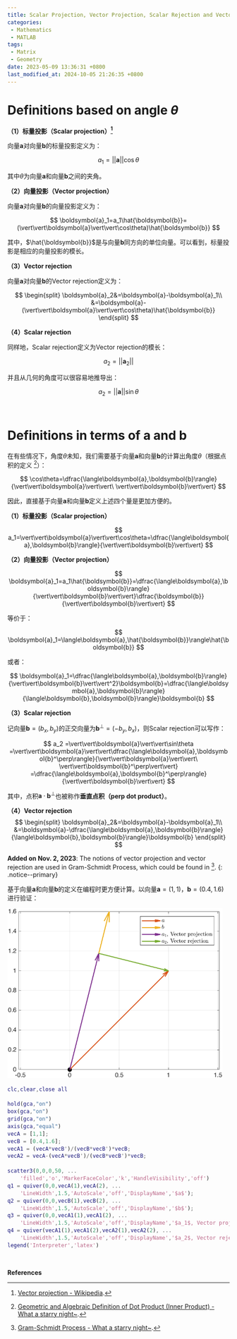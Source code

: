 ```yaml
---
title: Scalar Projection, Vector Projection, Scalar Rejection and Vector Rejection
categories:
 - Mathematics
 - MATLAB
tags:
 - Matrix
 - Geometry
date: 2023-05-09 13:36:31 +0800
last_modified_at: 2024-10-05 21:26:35 +0800
---
```


# Definitions based on angle $\theta$

**（1）标量投影（Scalar projection）[^1]**

向量$\boldsymbol{a}$对向量$\boldsymbol{b}$的标量投影定义为：

$$
a_1=\vert\vert\boldsymbol{a}\vert\vert\cos\theta
$$

其中$\theta$为向量$\boldsymbol{a}$和向量$\boldsymbol{b}$之间的夹角。

**（2）向量投影（Vector projection）**

向量$\boldsymbol{a}$对向量$\boldsymbol{b}$的向量投影定义为：

$$
\boldsymbol{a}_1=a_1\hat{\boldsymbol{b}}=(\vert\vert\boldsymbol{a}\vert\vert\cos\theta)\hat{\boldsymbol{b}}
$$

其中，$\hat{\boldsymbol{b}}$是与向量$\boldsymbol{b}$同方向的单位向量。可以看到，标量投影是相应的向量投影的模长。

**（3）Vector rejection**

向量$\boldsymbol{a}$对向量$\boldsymbol{b}$的Vector rejection定义为：

$$
\begin{split}
\boldsymbol{a}_2&=\boldsymbol{a}-\boldsymbol{a}_1\\
&=\boldsymbol{a}-(\vert\vert\boldsymbol{a}\vert\vert\cos\theta)\hat{\boldsymbol{b}}
\end{split}
$$

**（4）Scalar rejection**

同样地，Scalar rejection定义为Vector rejection的模长：

$$
a_2=\vert\vert\boldsymbol{a}_2\vert\vert
$$

并且从几何的角度可以很容易地推导出：

$$
a_2=\vert\vert\boldsymbol{a}\vert\vert\sin\theta
$$

<br>

# Definitions in terms of $\boldsymbol{a}$ and $\boldsymbol{b}$

在有些情况下，角度$\theta$未知，我们需要基于向量$\boldsymbol{a}$和向量$\boldsymbol{b}$的计算出角度$\theta$（根据点积的定义 [^2]）：

$$
\cos\theta=\dfrac{\langle\boldsymbol{a},\boldsymbol{b}\rangle}{\vert\vert\boldsymbol{a}\vert\vert\ \vert\vert\boldsymbol{b}\vert\vert}
$$

因此，直接基于向量$\boldsymbol{a}$和向量$\boldsymbol{b}$定义上述四个量是更加方便的。

**（1）标量投影（Scalar projection）**

$$
a_1=\vert\vert\boldsymbol{a}\vert\vert\cos\theta=\dfrac{\langle\boldsymbol{a},\boldsymbol{b}\rangle}{\vert\vert\boldsymbol{b}\vert\vert}
$$

**（2）向量投影（Vector projection）**

$$
\boldsymbol{a}_1=a_1\hat{\boldsymbol{b}}=\dfrac{\langle\boldsymbol{a},\boldsymbol{b}\rangle}{\vert\vert\boldsymbol{b}\vert\vert}\dfrac{\boldsymbol{b}}{\vert\vert\boldsymbol{b}\vert\vert}
$$

等价于：

$$
\boldsymbol{a}_1=\langle\boldsymbol{a},\hat{\boldsymbol{b}}\rangle\hat{\boldsymbol{b}}
$$

或者：

$$
\boldsymbol{a}_1=\dfrac{\langle\boldsymbol{a},\boldsymbol{b}\rangle}{\vert\vert\boldsymbol{b}\vert\vert^2}\boldsymbol{b}=\dfrac{\langle\boldsymbol{a},\boldsymbol{b}\rangle}{\langle\boldsymbol{b},\boldsymbol{b}\rangle}\boldsymbol{b}
$$

**（3）Scalar rejection**

记向量$\boldsymbol{b}=(b_x,b_y)$的正交向量为$\boldsymbol{b}^\perp=(-b_y,b_x)$，则Scalar rejection可以写作：

$$
a_2
=\vert\vert\boldsymbol{a}\vert\vert\sin\theta
=\vert\vert\boldsymbol{a}\vert\vert\dfrac{\langle\boldsymbol{a},\boldsymbol{b}^\perp\rangle}{\vert\vert\boldsymbol{a}\vert\vert\ \vert\vert\boldsymbol{b}^\perp\vert\vert}
=\dfrac{\langle\boldsymbol{a},\boldsymbol{b}^\perp\rangle}{\vert\vert\boldsymbol{b}\vert\vert}
$$

其中，点积$\boldsymbol{a}\cdot\boldsymbol{b}^\perp$也被称作**垂直点积（perp dot product）**。

**（4）Vector rejection**
$$
\begin{split}
\boldsymbol{a}_2&=\boldsymbol{a}-\boldsymbol{a}_1\\
&=\boldsymbol{a}-\dfrac{\langle\boldsymbol{a},\boldsymbol{b}\rangle}{\langle\boldsymbol{b},\boldsymbol{b}\rangle}\boldsymbol{b}
\end{split}
$$

**Added on Nov. 2, 2023**: The notions of vector projection and vector rejection are used in Gram-Schmidt Process, which could be found in [^3].
{: .notice--primary}

基于向量$\boldsymbol{a}$和向量$\boldsymbol{b}$的定义在编程时更方便计算。以向量$\boldsymbol{a}=(1,1)$，$\boldsymbol{b}=(0.4,1.6)$进行验证：

<img src="https://raw.githubusercontent.com/HelloWorld-1017/blog-images/main/imgs/202311022016558.png" alt="image-20231102201557457" style="zoom: 67%;" />

```matlab
clc,clear,close all

hold(gca,"on")
box(gca,"on")
grid(gca,"on")
axis(gca,"equal")
vecA = [1,1];
vecB = [0.4,1.6];
vecA1 = (vecA*vecB')/(vecB*vecB')*vecB;
vecA2 = vecA-(vecA*vecB')/(vecB*vecB')*vecB;

scatter3(0,0,0,50, ...
    'filled','o','MarkerFaceColor','k','HandleVisibility','off')
q1 = quiver(0,0,vecA(1),vecA(2), ...
    'LineWidth',1.5,'AutoScale','off','DisplayName','$a$');
q2 = quiver(0,0,vecB(1),vecB(2), ...
    'LineWidth',1.5,'AutoScale','off','DisplayName','$b$');
q3 = quiver(0,0,vecA1(1),vecA1(2), ...
    'LineWidth',1.5,'AutoScale','off','DisplayName','$a_1$, Vector projection');
q4 = quiver(vecA1(1),vecA1(2),vecA2(1),vecA2(2), ...
    'LineWidth',1.5,'AutoScale','off','DisplayName','$a_2$, Vector rejection');
legend('Interpreter','latex')
```

<br>

**References**

[^1]: [Vector projection - Wikipedia](https://en.wikipedia.org/wiki/Vector_projection).
[^2]: [Geometric and Algebraic Definition of Dot Product (Inner Product) - What a starry night~](https://helloworld-1017.github.io/2022-06-09/21-07-09.html).
[^3]: [Gram-Schmidt Process - What a starry night~](https://helloworld-1017.github.io/2023-11-01/22-00-27.html).
